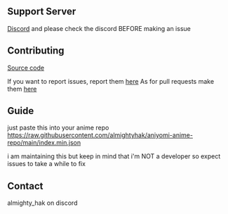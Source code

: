 ## Support Server

[Discord](https://discord.gg/vut4mmXQzU)
and please check the discord BEFORE making an issue

## Contributing

[Source code](https://github.com/almightyhak/aniyomi-extensions)

If you want to report issues, report them [here](https://github.com/almightyhak/aniyomi-extensions/issues) As for pull requests make them [here](https://github.com/almightyhak/aniyomi-extensions/pulls)

## Guide

just paste this into your anime repo https://raw.githubusercontent.com/almightyhak/aniyomi-anime-repo/main/index.min.json

i am maintaining this but keep in mind that i'm NOT a developer so expect issues to take a while to fix

## Contact

almighty_hak on discord
